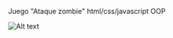 Juego "Ataque zombie" html/css/javascript OOP

![Alt text](https://drive.google.com/file/d/17fzWCRqQeUa67QKpMcOiO6VNjwgaqZkZ/view?usp=sharing "Juego zombies - javascript oop")
